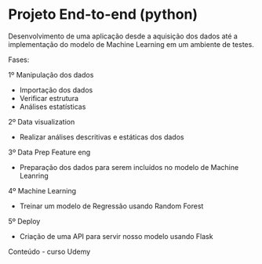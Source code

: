 # Projeto End-to-end (python)

Desenvolvimento de uma aplicação desde a aquisição dos dados até a implementação do modelo de Machine Learning em um ambiente de testes.

Fases:

1º Manipulação dos dados 
- Importação dos dados
- Verificar estrutura
- Análises estatísticas

2º Data visualization 
- Realizar análises descritivas e estáticas dos dados

3º Data Prep Feature eng
- Preparação dos dados para serem incluídos no modelo de Machine Leanring

4º Machine Learning
- Treinar um modelo de Regressão usando Random Forest 

5º Deploy
- Criação de uma API para servir nosso modelo usando Flask

Conteúdo - curso Udemy
